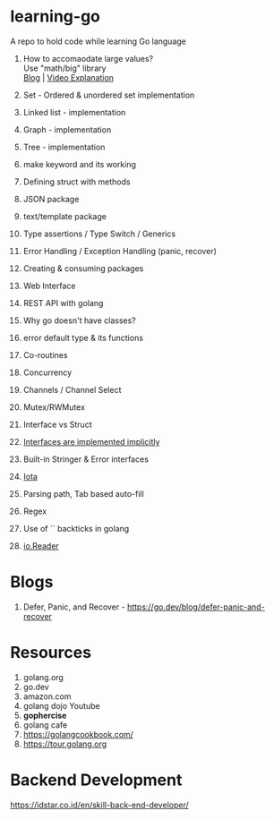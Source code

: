 # learning-go
A repo to hold code while learning Go language

1. How to accomaodate large values?  
    Use "math/big" library   
    [Blog](https://blog.devgenius.io/big-int-in-go-handling-large-numbers-is-easy-157cb272dd4f) |
    [Video Explanation](https://youtu.be/MaUnR6bXGBE)
    
2. Set - Ordered & unordered set implementation
3. Linked list - implementation
4. Graph - implementation
5. Tree - implementation
6. make keyword and its working
7. Defining struct with methods
8. JSON package
9.  text/template package
10. Type assertions / Type Switch / Generics
11. Error Handling / Exception Handling (panic, recover)
12. Creating & consuming packages
13. Web Interface
14. REST API with golang
15. Why go doesn't have classes?
16. error default type & its functions
17. Co-routines
18. Concurrency
19. Channels / Channel Select
20. Mutex/RWMutex
21. Interface vs Struct
22. [Interfaces are implemented implicitly](https://tour.golang.org/methods/10)
23. Built-in Stringer & Error interfaces
24. [Iota](https://medium.com/swlh/iota-create-effective-constants-in-golang-b399f94aac31)
25. Parsing path, Tab based auto-fill
26. Regex
27. Use of `` backticks in golang
28. [io.Reader](https://pkg.go.dev/io#Reader)


# Blogs

1. Defer, Panic, and Recover - https://go.dev/blog/defer-panic-and-recover


# Resources

1. golang.org
2. go.dev
3. amazon.com
4. golang dojo Youtube
5. **gophercise**
6. golang cafe
7. https://golangcookbook.com/
8. https://tour.golang.org

# Backend Development

https://idstar.co.id/en/skill-back-end-developer/

